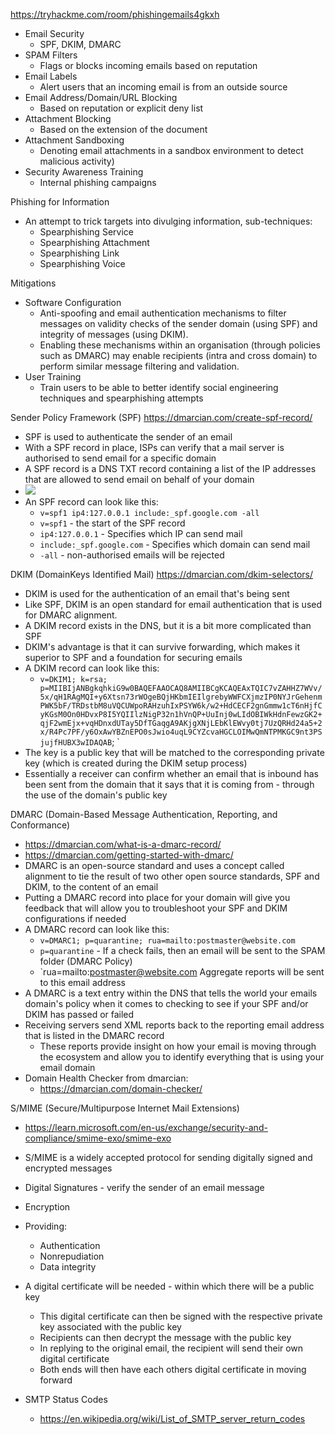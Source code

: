 https://tryhackme.com/room/phishingemails4gkxh

- Email Security
	- SPF, DKIM, DMARC
- SPAM Filters
	- Flags or blocks incoming emails based on reputation
- Email Labels
	- Alert users that an incoming email is from an outside source
- Email Address/Domain/URL Blocking
	- Based on reputation or explicit deny list
- Attachment Blocking
	- Based on the extension of the document
- Attachment Sandboxing
	- Denoting email attachments in a sandbox environment to detect malicious activity)
- Security Awareness Training
	- Internal phishing campaigns

Phishing for Information
- An attempt to trick targets into divulging information, sub-techniques:
	- Spearphishing Service
	- Spearphishing Attachment
	- Spearphishing Link
	- Spearphishing Voice

Mitigations
- Software Configuration
	- Anti-spoofing and email authentication mechanisms to filter messages on validity checks of the sender domain (using SPF) and integrity of messages (using DKIM). 
	- Enabling these mechanisms within an organisation (through policies such as DMARC) may enable recipients (intra and cross domain) to perform similar message filtering and validation.
- User Training
	- Train users to be able to better identify social engineering techniques and spearphishing attempts

Sender Policy Framework (SPF)
https://dmarcian.com/create-spf-record/
- SPF is used to authenticate the sender of an email
- With a SPF record in place, ISPs can verify that a mail server is authorised to send email for a specific domain
- A SPF record is a DNS TXT record containing a list of the IP addresses that are allowed to send email on behalf of your domain
- ![](https://assets.tryhackme.com/additional/phishing4/dmarcian-spf.png)
- An SPF record can look like this:
	- `v=spf1 ip4:127.0.0.1 include:_spf.google.com -all`
	- `v=spf1` - the start of the SPF record
	- `ip4:127.0.0.1` - Specifies which IP can send mail
	- `include:_spf.google.com` - Specifies which domain can send mail
	- `-all` - non-authorised emails will be rejected

DKIM (DomainKeys Identified Mail)
https://dmarcian.com/dkim-selectors/
- DKIM is used for the authentication of an email that's being sent
- Like SPF, DKIM is an open standard for email authentication that is used for DMARC alignment. 
- A DKIM record exists in the DNS, but it is a bit more complicated than SPF
- DKIM's advantage is that it can survive forwarding, which makes it superior to SPF and a foundation for securing emails
- A DKIM record can look like this:
	- `v=DKIM1; k=rsa; p=MIIBIjANBgkqhkiG9w0BAQEFAAOCAQ8AMIIBCgKCAQEAxTQIC7vZAHHZ7WVv/5x/qH1RAgMQI+y6Xtsn73rWOgeBQjHKbmIEIlgrebyWWFCXjmzIP0NYJrGehenmPWK5bF/TRDstbM8uVQCUWpoRAHzuhIxPSYW6k/w2+HdCECF2gnGmmw1cT6nHjfCyKGsM0On0HDvxP8I5YQIIlzNigP32n1hVnQP+UuInj0wLIdOBIWkHdnFewzGK2+qjF2wmEjx+vqHDnxdUTay5DfTGaqgA9AKjgXNjLEbKlEWvy0tj7UzQRHd24a5+2x/R4Pc7PF/y6OxAwYBZnEPO0sJwio4uqL9CYZcvaHGCLOIMwQmNTPMKGC9nt3PSjujfHUBX3wIDAQAB`; `
- The key is a public key that will be matched to the corresponding private key (which is created during the DKIM setup process)
- Essentially a receiver can confirm whether an email that is inbound has been sent from the domain that it says that it is coming from - through the use of the domain's public key

DMARC (Domain-Based Message Authentication, Reporting, and Conformance)
- https://dmarcian.com/what-is-a-dmarc-record/
- https://dmarcian.com/getting-started-with-dmarc/
- DMARC is an open-source standard and uses a concept called alignment to tie the result of two other open source standards, SPF and DKIM, to the content of an email
- Putting a DMARC record into place for your domain will give you feedback that will allow you to troubleshoot your SPF and DKIM configurations if needed
- A DMARC record can look like this:
	- `v=DMARC1; p=quarantine; rua=mailto:postmaster@website.com`
	- `p=quarantine` - If a check fails, then an email will be sent to the SPAM folder (DMARC Policy)
	- `rua=mailto:postmaster@website.com Aggregate reports will be sent to this email address
- A DMARC is a text entry within the DNS that tells the world your emails domain's policy when it comes to checking to see if your SPF and/or DKIM has passed or failed
- Receiving servers send XML reports back to the reporting email address that is listed in the DMARC record
	- These reports provide insight on how your email is moving through the ecosystem and allow you to identify everything that is using your email domain
- Domain Health Checker from dmarcian:
	- https://dmarcian.com/domain-checker/

S/MIME (Secure/Multipurpose Internet Mail Extensions)
- https://learn.microsoft.com/en-us/exchange/security-and-compliance/smime-exo/smime-exo
- S/MIME is a widely accepted protocol for sending digitally signed and encrypted messages
- Digital Signatures - verify the sender of an email message
- Encryption
- Providing:
	- Authentication
	- Nonrepudiation
	- Data integrity
- A digital certificate will be needed - within which there will be a public key
	- This digital certificate can then be signed with the respective private key associated with the public key
	- Recipients can then decrypt the message with the public key 
	- In replying to the original email, the recipient will send their own digital certificate
	- Both ends will then have each others digital certificate in moving forward

- SMTP Status Codes
	- https://en.wikipedia.org/wiki/List_of_SMTP_server_return_codes